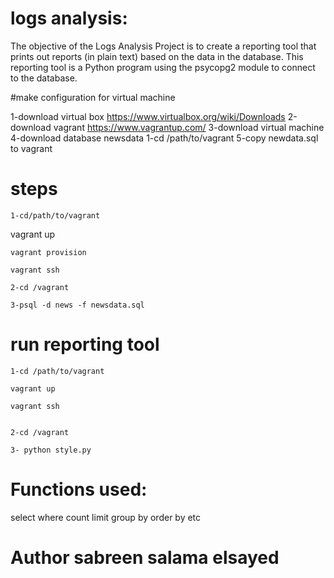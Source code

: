 
# logs analysis:

The objective of the Logs Analysis Project is to create a reporting tool that prints out reports (in plain text) based on the data in the database. This reporting tool is a Python program using the psycopg2 module to connect to the database.

#make configuration for virtual machine

1-download virtual box https://www.virtualbox.org/wiki/Downloads
2-download vagrant https://www.vagrantup.com/
3-download virtual machine
4-download database newsdata
1-cd /path/to/vagrant
5-copy newdata.sql to vagrant 

 
# steps
```
1-cd/path/to/vagrant
```
   vagrant up
   ```
   vagrant provision
   ```
   ```
   vagrant ssh
   ```
```
2-cd /vagrant 
```
```
3-psql -d news -f newsdata.sql
```


 

# run reporting tool
```
1-cd /path/to/vagrant
```
```
vagrant up
```
```
vagrant ssh
```
```

2-cd /vagrant 
```
```
3- python style.py
```
 
# Functions used:
select 
where
count
limit
group by
order  by
etc

# Author sabreen salama elsayed 
